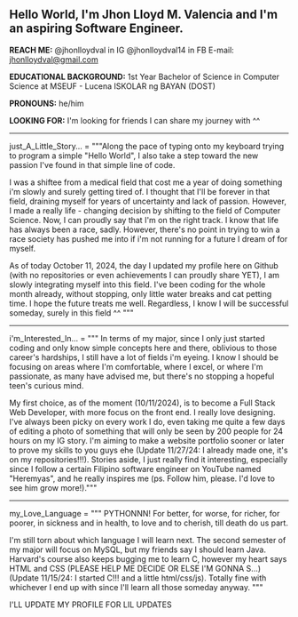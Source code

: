 Hello World, I'm Jhon Lloyd M. Valencia and I'm an aspiring Software Engineer. 
----------------------
**REACH ME:**
@jhonlloydval in IG
@jhonlloydval14 in FB
E-mail: jhonlloydval@gmail.com

**EDUCATIONAL BACKGROUND:**
1st Year Bachelor of Science in Computer Science at MSEUF - Lucena
ISKOLAR ng BAYAN (DOST)

**PRONOUNS:**
he/him

**LOOKING FOR:**
I'm looking for friends I can share my journey with ^^

-----------------------------------------------------------------------------
just_A_Little_Story... = 
"""Along the pace of typing onto my keyboard trying to program a simple "Hello World", 
I also take a step toward the new passion I've found in that simple line of code.

I was a shiftee from a medical field that cost me a year of doing something i'm slowly and surely getting tired of. 
I thought that I'll be forever in that field, draining myself for years of uncertainty and lack of passion. However,
I made a really life - changing decision by shifting to the field of Computer Science. Now, I can proudly say that I'm on the right track.
I know that life has always been a race, sadly.
However, there's no point in trying to win a race society has pushed me into if i'm not running for a future I dream of for myself.

As of today October 11, 2024, the day I updated my profile here on Github (with no repositories or even achievements I can proudly share YET), I am slowly
integrating myself into this field. I've been coding for the whole month already, without stopping, only little water breaks and cat petting time. I hope the future treats me well.
Regardless, I know I will be successful someday, surely in this field ^^ """

-----------------------------------------------------------------------------
i'm_Interested_In... =
""" In terms of my major, since I only just started coding and only know simple concepts here and there, oblivious to those career's hardships, I still have a lot of fields i'm eyeing. I know I should be focusing on areas where I'm comfortable, where I excel, or where I'm passionate, as many have advised me, 
but there's no stopping a hopeful teen's curious mind. 

My first choice, as of the moment (10/11/2024), is to become a Full Stack Web Developer, with more focus on the front end. I really love designing. I've always been picky on every work I do, even taking me quite a few days of editing a photo of something that will only be seen by 200 people for 24 hours on my IG story. I'm aiming to make a website portfolio sooner or later to prove my skills to you guys ehe (Update 11/27/24: I already made one, it's on my repositories!!!).
Stories aside, I just really find it interesting, especially since I follow a certain Filipino software engineer on YouTube named "Heremyas", and he really inspires me (ps. Follow him, please. I'd love to see him grow more!)."""

-----------------------------------------------------------------------------
my_Love_Language = 
""" PYTHONNN! For better, for worse, for richer, for poorer, in sickness and in health, to love and to cherish, till death do us part. 

I'm still torn about which language I will learn next. The second semester of my major will 
focus on MySQL, but my friends say I should learn Java. Harvard's course also keeps bugging me to learn C, however my heart says HTML and CSS (PLEASE HELP ME DECIDE OR ELSE I'M GONNA S...) (Update 11/15/24: I started C!!! and a little html/css/js). Totally fine with whichever I end up with since I'll learn all those someday anyway. """


I'LL UPDATE MY PROFILE FOR LIL UPDATES
